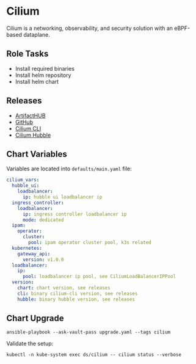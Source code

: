 # Cilium

Cilium is a networking, observability, and security solution with an eBPF-based dataplane.

## Role Tasks

- Install required binaries
- Install helm repository
- Install helm chart

## Releases

- [ArtifactHUB](https://artifacthub.io/packages/helm/cilium/cilium)
- [GitHub](https://github.com/cilium/cilium/releases)
- [Cilium CLI](https://github.com/cilium/cilium-cli/releases)
- [Cilium Hubble](https://github.com/cilium/hubble/releases)

## Chart Variables

Variables are located into `defaults/main.yaml` file:

```yaml
cilium_vars:
  hubble_ui:
    loadbalancer:
      ip: hubble ui loadbalancer ip
  ingress_controller:
    loadbalancer:
      ip: ingress controller loadbalancer ip
      mode: dedicated
  ipam:
    operator:
      cluster:
        pool: ipam operator cluster pool, k3s related
  kubernetes:
    gateway_api:
      version: v1.0.0
  loadbalancer:
    ip:
      pool: loadbalancer ip pool, see CiliumLoadBalancerIPPool
  version:
    chart: chart version, see releases
    cli: binary cilium-cli version, see releases
    hubble: binary hubble version, see releases
```

## Chart Upgrade

```shell
ansible-playbook --ask-vault-pass upgrade.yaml --tags cilium
```

Validate the setup:

```shell
kubectl -n kube-system exec ds/cilium -- cilium status --verbose
```

